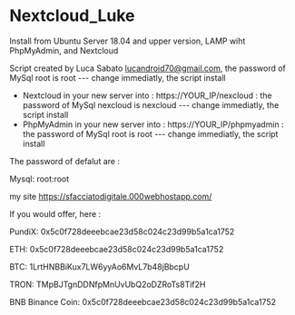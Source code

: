 # Nextcloud_Luke
Install from Ubuntu Server 18.04 and upper version, LAMP wiht PhpMyAdmin, and Nextcloud

Script created by Luca Sabato lucandroid70@gmail.com, the password of MySql root is root --- change immediatly, the script install
- Nextcloud in your new server into : https://YOUR_IP/nexcloud : the password of MySql nexcloud is nexcloud --- change immediatly, the script install
- PhpMyAdmin in your new server into : https://YOUR_IP/phpmyadmin : the password of MySql root is root --- change immediatly, the script install

The password of defalut are :

Mysql: root:root



my site https://sfacciatodigitale.000webhostapp.com/


If you would offer, here : 


PundiX:
0x5c0f728deeebcae23d58c024c23d99b5a1ca1752


ETH:
0x5c0f728deeebcae23d58c024c23d99b5a1ca1752


BTC:
1LrtHNBBiKux7LW6yyAo6MvL7b48jBbcpU


TRON:
TMpBJTgnDDNfpMnUvUbQ2oDZRoTs8Tif2H


BNB Binance Coin:
0x5c0f728deeebcae23d58c024c23d99b5a1ca1752
